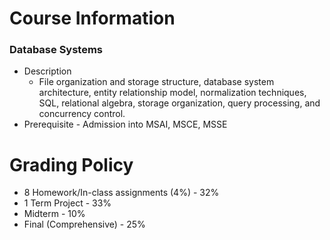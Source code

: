 # Course Information
### Database Systems
- Description
	- File organization and storage structure, database system architecture, entity relationship model, normalization techniques, SQL, relational algebra, storage organization, query processing, and concurrency control.
- Prerequisite - Admission into MSAI, MSCE, MSSE
# Grading Policy

- 8 Homework/In-class assignments (4%) - 32%
- 1 Term Project - 33%
- Midterm - 10%
- Final (Comprehensive) - 25%
